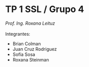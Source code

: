 # TP 1 SSL / Grupo 4
<i> Prof. Ing. Roxana Leituz </i>
<br>
<br>
Integrantes:

<ul>
<li> Brian Colman
<li> Juan Cruz Rodriguez
<li> Sofía Sosa
<li> Roxana Steinman
